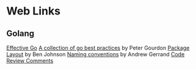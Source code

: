 # Web Links



## Golang
[Effective Go](https://golang.org/doc/effective_go.html)
[A collection of go best practices](https://peter.bourgon.org/go-best-practices-2016/) by Peter Gourdon
[Package Layout](https://medium.com/@benbjohnson/standard-package-layout-7cdbc8391fc1#.vib0fw86i) by Ben Johnson
[Naming conventions](https://talks.golang.org/2014/names.slide#1) by Andrew Gerrand
[Code Review Comments](https://github.com/golang/go/wiki/CodeReviewComments)
